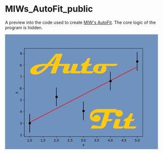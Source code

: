 # MIWs_AutoFit_public
A preview into the code used to create [MIW's AutoFit](www.ingliswhalen.com/MIWs_AutoFit). The core logic of the program is hidden.

![MIW's AutoFit Splash Image](/MIWs_autofit/splash.png "Splash")
